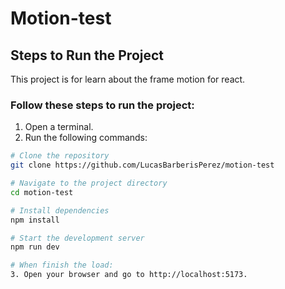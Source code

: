 # Motion-test
## Steps to Run the Project
This project is for learn about the frame motion for react.
### Follow these steps to run the project:

1. Open a terminal.
2. Run the following commands:

```bash
# Clone the repository
git clone https://github.com/LucasBarberisPerez/motion-test

# Navigate to the project directory
cd motion-test

# Install dependencies
npm install

# Start the development server
npm run dev

# When finish the load:
3. Open your browser and go to http://localhost:5173.
```

